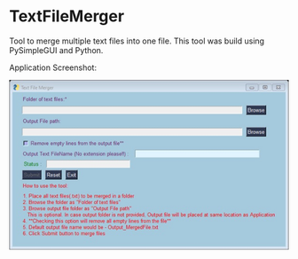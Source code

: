 # TextFileMerger

Tool to merge multiple text files into one file.
This tool was build using PySimpleGUI and Python.

Application Screenshot:

![](TextFileMerger.jpg)
